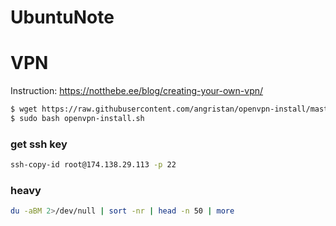 # UbuntuNote

# VPN 
Instruction: https://notthebe.ee/blog/creating-your-own-vpn/
```bash
$ wget https://raw.githubusercontent.com/angristan/openvpn-install/master/openvpn-install.sh
$ sudo bash openvpn-install.sh
```


### get ssh key
```bash
ssh-copy-id root@174.138.29.113 -p 22
```

### heavy
```bash
du -aBM 2>/dev/null | sort -nr | head -n 50 | more
```


